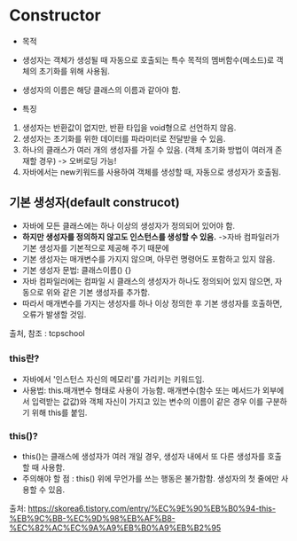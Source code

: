 # Constructor

* 목적
- 생성자는 객체가 생성될 때 자동으로 호출되는 특수 목적의 멤버함수(메소드)로 객체의 초기화를 위해 사용됨.

+ 생성자의 이름은 해당 클래스의 이름과 같아야 함.

* 특징
1. 생성자는 반환값이 없지만, 반환 타입을 void형으로 선언하지 않음.
2. 생성자는 초기화를 위한 데이터를 파라미터로 전달받을 수 있음.
3. 하나의 클래스가 여러 개의 생성자를 가질 수 있음. (객체 초기화 방법이 여러개 존재할 경우) -> 오버로딩 가능!
4. 자바에서는 new키워드를 사용하여 객체를 생성할 때, 자동으로 생성자가 호출됨.

## 기본 생성자(default construcot)

- 자바에 모든 클래스에는 하나 이상의 생성자가 정의되어 있어야 함.
- **하지만 생성자를 정의하지 않고도 인스턴스를 생성할 수 있음.** ->자바 컴파일러가 기본 생성자를 기본적으로 제공해 주기 때문에
- 기본 생성자는 매개변수를 가지지 않으며, 아무런 명령어도 포함하고 있지 않음.
- 기본 생성자 문법: 클래스이름() {}
- 자바 컴파일러에는 컴파일 시 클래스의 생성자가 하나도 정의되어 있지 않으면, 자동으로 위와 같은 기본 생성자를 추가함. 
- 따라서 매개변수를 가지는 생성자를 하나 이상 정의한 후 기본 생성자를 호출하면, 오류가 발생할 것임.

출처, 참조 : tcpschool

### this란?
- 자바에서 '인스턴스 자신의 메모리'를 가리키는 키워드임.
- 사용법: this.매개변수 형태로 사용이 가능함. 매개변수(함수 또는 메서드가 외부에서 입력받는 값값)와 객체 자신이 가지고 있는 변수의 이름이 같은 경우 이를 구분하기 위해 this를 붙임.
### this()?
- this()는 클래스에 생성자가 여러 개일 경우, 생성자 내에서 또 다른 생성자를 호출할 때 사용함.
- 주의해야 할 점 : this() 위에 무언가를 쓰는 행동은 불가함함. 생성자의 첫 줄에만 사용할 수 있음.

출처: https://skorea6.tistory.com/entry/%EC%9E%90%EB%B0%94-this-%EB%9C%BB-%EC%9D%98%EB%AF%B8-%EC%82%AC%EC%9A%A9%EB%B0%A9%EB%B2%95